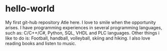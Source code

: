 # hello-world
My first git-hub repository
Atle here.
I love to smile when the opportunity arises.
I have programming experiences in several programming languages,
such as: C/C++/C#, Python, SQL, VHDL and PLC languages.
Other things i like to do is: Football, handball, volleyball, skiing and hiking. 
I also love reading books and listen to music.
